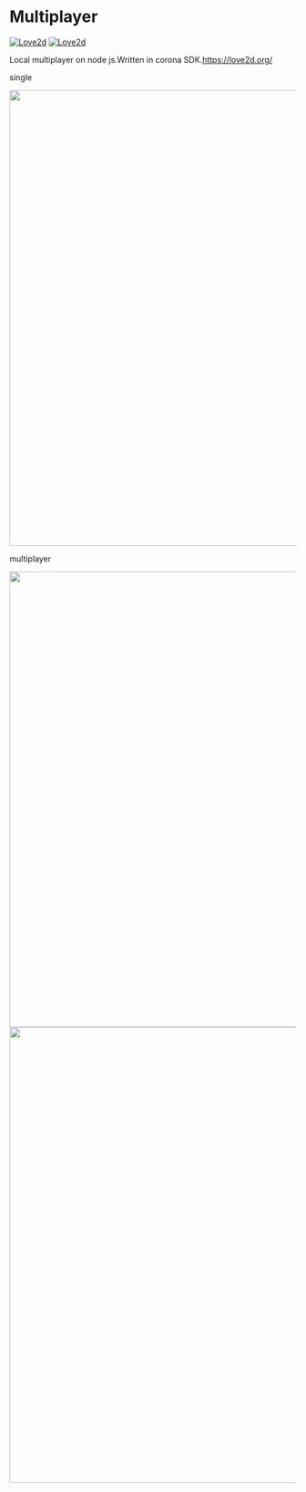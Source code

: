 # Multiplayer
[![Love2d](https://img.shields.io/badge/love2d-engine-brightgreen.svg)](https://love2d.org/)
[![Love2d](https://img.shields.io/badge/license-ZLIB-blue.svg?style=plastic)](https://en.wikipedia.org/wiki/Zlib)

Local multiplayer on node js.Written in corona SDK.https://love2d.org/

single

<img src = "https://github.com/superdub/Multiplayer/blob/master/scrinshot1.png" width = "800">

multiplayer

<img src = "https://github.com/superdub/Multiplayer/blob/master/scrinshot2.png" width = "800">
<img src = "https://github.com/superdub/Multiplayer/blob/master/scrinshot3.png" width = "800">
